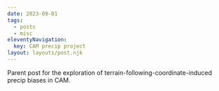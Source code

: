 ```yaml
---
date: 2023-09-01
tags:
  - posts
  - misc
eleventyNavigation:
  key: CAM precip project
layout: layouts/post.njk
---
```


Parent post for the exploration of terrain-following-coordinate-induced precip biases in CAM.

